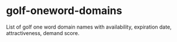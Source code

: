 # golf-oneword-domains
List of golf one word domain names with availability, expiration date, attractiveness, demand score.
